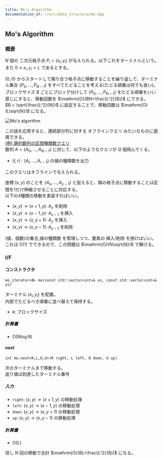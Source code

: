 ```yaml
---
title: Mo's Algorithm
documentation_of: //src/data_structure/mo.hpp
---
```


## Mo's Algorithm

### 概要

$N$ 個の 二次元格子点 $P _ i = (x _ i, y _ i)$ が与えられる。以下これをターミナルという。  
また $0 \le x _ i, y _ i \lt L$ であるとする。

$(0,0)$ からスタートして隣り合う格子点に移動することを繰り返して、ターミナル集合 $\lbrace P _ 0, \dots, P _ {N-1} \rbrace$ をすべてたどることを考える(たどる順番は何でも良い)。  
ブロックサイズ $B$ ごとにブロック分けして $\lbrace P _ 0, \dots, P _ {N-1} \rbrace$ をたどる順番をいい感じにすると、移動回数を $\mathrm{O}(BN+\frac{L^2}{B})$ にできる。  
$B = \sqrt{\frac{L^2}{N}}$ に設定することで、移動回数は $\mathrm{O}(L\sqrt{N})$ になる。

![Mo's algorithm](mo.png)

この話を応用すると、連続部分列に対する オフラインクエリ みたいなものに適用できる。  
<u>(例) 静的数列の区間種類数クエリ</u>  
数列 $A = \lbrace A _ 0, \dots, A _ {N-1} \rbrace$ に対して、以下のようなクエリが $Q$ 個飛んでくる。  

- $(l,r)$ : $\lbrace A _ l, \dots, A _ {r-1} \rbrace$ の値の種類数を出力

このクエリはオフラインで与えられる。  

座標 $(x,y)$ のことを $\lbrace A _ x, \dots, A _ {y-1}\rbrace$ と捉えると、隣の格子点に移動することは区間を1だけ伸縮させることに対応する。  
以下の4種類の移動を実装すればいい。

- $(x,y) \rightarrow (x+1, y)$: $A _ {x}$ を削除
- $(x,y) \rightarrow (x-1, y)$: $A _ {x-1}$ を挿入
- $(x,y) \rightarrow (x, y+1)$: $A _ {y}$ を挿入 
- $(x,y) \rightarrow (x, y-1)$: $A _ {y-1}$ を削除

(値，個数)の集合,値の種類数 を管理しつつ、要素の 挿入/削除 を捌けばいい。  
これは $\mathrm{O}(1)$ でできるので、この問題は $\mathrm{O}(N\sqrt{N})$ で解ける。

### I/F

#### コンストラクタ

```
mo_iterator<B> mo(const std::vector<int>& xs, const std::vector<int>& ys)
```

ターミナル $(x _ i, y _ i)$ を配置。  
内部でたどるべき順番に並べ替えて保持する。

- `B`: ブロックサイズ


##### 計算量

- $\mathrm{O}(N \log N)$

#### next

```
int mo.next<R,L,D,U>(R right, L left, D down, U up)
```

次のターミナルまで移動する。  
返り値は到達したターミナル番号

##### 入力

- `right`: $(x,y)\rightarrow (x+1,y)$ の移動処理 
- `left`: $(x,y)\rightarrow (x-1,y)$ の移動処理 
- `down`: $(x,y)\rightarrow (x,y+1)$ の移動処理 
- `up`: $(x,y)\rightarrow (x,y-1)$ の移動処理 

##### 計算量

- $\mathrm{O}(L)$

但し $N$ 回の移動で合計 $\mathrm{O}(BL+\frac{L^2}{B})$ になる。
